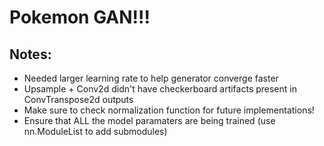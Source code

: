 # Pokemon GAN!!!

## Notes:
- Needed larger learning rate to help generator converge faster
- Upsample + Conv2d didn't have checkerboard artifacts present in ConvTranspose2d outputs
- Make sure to check normalization function for future implementations!
- Ensure that ALL the model paramaters are being trained (use nn.ModuleList to add submodules)